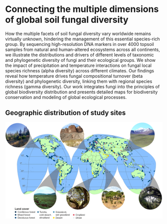 # Connecting the multiple dimensions of global soil fungal diversity

How the multiple facets of soil fungal diversity vary worldwide remains virtually unknown, 
hindering the management of this essential species-rich group. 
By sequencing high-resolution DNA markers in over 4000 topsoil samples 
from natural and human-altered ecosystems across all continents, 
we illustrate the distributions and drivers of different levels of 
taxonomic and phylogenetic diversity of fungi and their ecological groups. 
We show the impact of precipitation and temperature interactions on fungal 
local species richness (alpha diversity) across different climates. 
Our findings reveal how temperature drives fungal compositional turnover (beta diversity) 
and phylogenetic diversity, linking them with regional species richness (gamma diversity). 
Our work integrates fungi into the principles of global biodiversity distribution 
and presents detailed maps for biodiversity conservation and modeling of global ecological processes.  

## Geographic distribution of study sites

![Sampling map](assets/Sampling_map.webp)  
